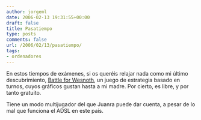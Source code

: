 ```yaml
---
author: jorgeml
date: 2006-02-13 19:31:55+00:00
draft: false
title: Pasatiempo
type: posts
comments: false
url: /2006/02/13/pasatiempo/
tags:
- ordenadores
---
```


En estos tiempos de exámenes, si os queréis relajar nada como mi último descubrimiento, [Battle for Wesnoth](http://www.wesnoth.org), un juego de estrategia basado en turnos, cuyos gráficos gustan hasta a mi madre. Por cierto, es libre, y por tanto gratuito.

Tiene un modo multijugador del que Juanra puede dar cuenta, a pesar de lo mal que funciona el ADSL en este país.
